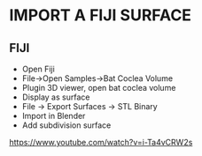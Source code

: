 # IMPORT A FIJI SURFACE

## FIJI

 * Open Fiji
 * File->Open Samples->Bat Coclea Volume
 * Plugin 3D viewer, open bat coclea volume
 * Display as surface
 * File -> Export Surfaces -> STL Binary
 * Import in Blender
 * Add subdivision surface


https://www.youtube.com/watch?v=i-Ta4vCRW2s

